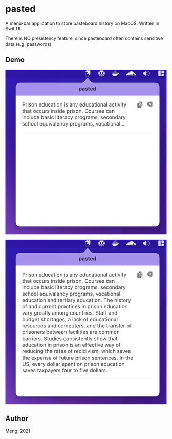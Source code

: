 # pasted

A menu-bar application to store pasteboard history on MacOS. Written in SwiftUI.

There is NO presistency feature, since pasteboard often contains sensitive data (e.g. passwords)

## Demo

![](./demo1.png)

![](./demo2.png)

## Author

Meng, 2021
